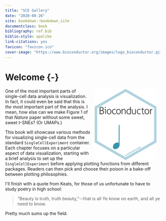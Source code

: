 ```yaml
--- 
title: "SCE Gallery"
date: "2020-08-26"
site: bookdown::bookdown_site
documentclass: book
bibliography: ref.bib
biblio-style: apalike
link-citations: yes
favicon: "favicon.ico"
cover-image: "https://www.bioconductor.org/images/logo_bioconductor.gif"
---
```


# Welcome {-}

<a href="https://bioconductor.org"><img src="https://github.com/Bioconductor/BiocStickers/raw/master/Bioconductor/Bioconductor-serial.gif" width="200" alt="Bioconductor Sticker" align="right" style="margin: 0 1em 0 1em" /></a> 

One of the most important parts of single-cell data analysis is visualization.
In fact, it could even be said that this is _the_ most important part of the analysis.
I mean, how else can we make Figure 1 of that _Nature_ paper without some sweet, sweet $t$-SNEs? (Or UMAPs.)

This book will showcase various methods for visualizing single-cell data from the standard `SingleCellExperiment` container.
Each chapter focuses on a particular aspect of data visualization, 
starting with a brief analysis to set up the `SingleCellExperiment` 
before applying plotting functions from different packages.
Readers can then pick and choose their poison in a bake-off between plotting philosophies.

I'll finish with a quote from Keats, for those of us unfortunate to have to study poetry in high school:

> "Beauty is truth, truth beauty,"--that is all Ye know on earth, and all ye need to know.

Pretty much sums up the field.
